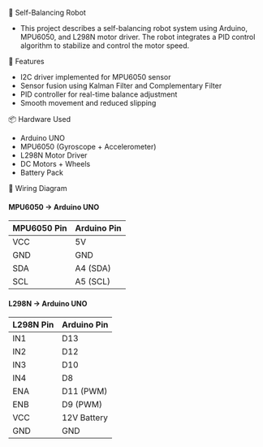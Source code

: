 🦾 Self-Balancing Robot
- This project describes a self-balancing robot system using Arduino, MPU6050, and L298N motor driver. The robot integrates a PID control algorithm to stabilize and control the motor speed.

🔧 Features
- I2C driver implemented for MPU6050 sensor
- Sensor fusion using Kalman Filter and Complementary Filter
- PID controller for real-time balance adjustment
- Smooth movement and reduced slipping

📦 Hardware Used
- Arduino UNO
- MPU6050 (Gyroscope + Accelerometer)
- L298N Motor Driver
- DC Motors + Wheels
- Battery Pack

🔌 Wiring Diagram

#### MPU6050 → Arduino UNO
| MPU6050 Pin | Arduino Pin |
|-------------|-------------|
| VCC         | 5V          |
| GND         | GND         |
| SDA         | A4 (SDA)    |
| SCL         | A5 (SCL)    |

#### L298N → Arduino UNO
| L298N Pin | Arduino Pin |
|-----------|-------------|
| IN1       | D13         |
| IN2       | D12         |
| IN3       | D10         |
| IN4       | D8          |
| ENA       | D11 (PWM)   |
| ENB       | D9  (PWM)   |
| VCC       | 12V Battery |
| GND       | GND         |

